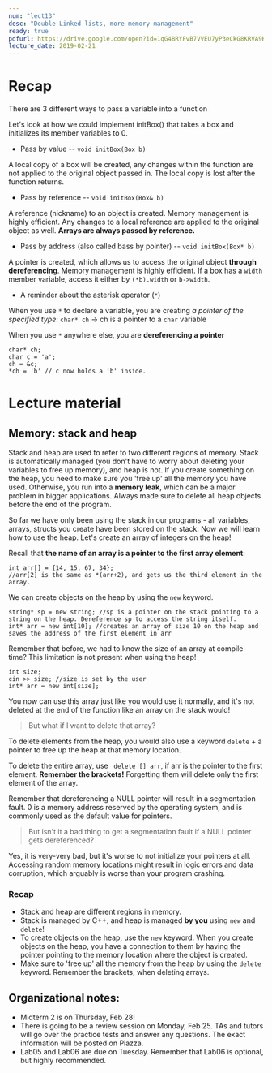 ```yaml
---
num: "lect13"
desc: "Double Linked lists, more memory management"
ready: true
pdfurl: https://drive.google.com/open?id=1qG48RYFvB7VVEU7yP3eCkG8KRVA9KtYw
lecture_date: 2019-02-21
---
```


# Recap

There are 3 different ways to pass a variable into a function

Let's look at how we could implement initBox() that takes a box and initializes its member variables to 0.

* Pass by value -- `void initBox(Box b)`

A local copy of a box will be created, any changes within the function are not applied to the original object passed in.
The local copy is lost after the function returns.

* Pass by reference -- `void initBox(Box& b)`

A reference (nickname) to an object is created. Memory management is highly efficient. Any changes to a local reference are applied to the original object as well. **Arrays are always passed by reference.**

* Pass by address (also called bass by pointer) -- `void initBox(Box* b)`

A pointer is created, which allows us to access the original object **through dereferencing**. Memory management is highly efficient.
If a box has a `width` member variable, access it either by `(*b).width` or `b->width`.


* A reminder about the asterisk operator (`*`)

When you use `*` to declare a variable, you are creating *a pointer of the specified type*:
`char* ch` -> ch is a pointer to a `char` variable

When you use `*` anywhere else, you are **dereferencing a pointer**
```
char* ch;
char c = 'a';
ch = &c;
*ch = 'b' // c now holds a 'b' inside.
```

# Lecture material

## Memory: stack and heap

Stack and heap are used to refer to two different regions of memory. Stack is automatically managed (you don't have to worry about deleting your variables to free up memory), and heap is not. If you create something on the heap, you need to make sure you 'free up' all the memory you have used. Otherwise, you run into a **memory leak**, which can be a major problem in bigger applications. Always made sure to delete all heap objects before the end of the program.

So far we have only been using the stack in our programs - all variables, arrays, structs you create have been stored on the stack. Now we will learn how to use the heap. Let's create an array of integers on the heap!

Recall that **the name of an array is a pointer to the first array element**:
```
int arr[] = {14, 15, 67, 34};
//arr[2] is the same as *(arr+2), and gets us the third element in the array.
```
We can create objects on the heap by using the `new` keyword.
```
string* sp = new string; //sp is a pointer on the stack pointing to a string on the heap. Dereference sp to access the string itself.
int* arr = new int[10]; //creates an array of size 10 on the heap and saves the address of the first element in arr
```

Remember that before, we had to know the size of an array at compile-time? This limitation is not present when using the heap!

```
int size;
cin >> size; //size is set by the user
int* arr = new int[size];
```

You now can use this array just like you would use it normally, and it's not deleted at the end of the function like an array on the stack would!

> But what if I want to delete that array?

To delete elements from the heap, you would also use a keyword `delete` + a pointer to free up the heap at that memory location.

To delete the entire array, use ``` delete [] arr```, if arr is the pointer to the first element. **Remember the brackets!** Forgetting them will delete only the first element of the array.

Remember that dereferencing a NULL pointer will result in a segmentation fault. 0 is a memory address reserved by the operating system, and is commonly used as the default value for pointers.

> But isn't it a bad thing to get a segmentation fault if a NULL pointer gets dereferenced?

Yes, it is very-very bad, but it's worse to not initialize your pointers at all. Accessing random memory locations might result in logic errors and data corruption, which arguably is worse than your program crashing.

### Recap

* Stack and heap are different regions in memory. 
* Stack is managed by C++, and heap is managed **by you** using `new` and `delete`! 
* To create objects on the heap, use the `new` keyword. When you create objects on the heap, you have a connection to them by having the pointer pointing to the memory location where the object is created.
* Make sure to 'free up' all the memory from the heap by using the `delete` keyword. Remember the brackets, when deleting arrays.

## Organizational notes:

* Midterm 2 is on Thursday, Feb 28!
* There is going to be a review session on Monday, Feb 25. TAs and tutors will go over the practice tests and answer any questions. The exact information will be posted on Piazza.
* Lab05 and Lab06 are due on Tuesday. Remember that Lab06 is optional, but highly recommended.



